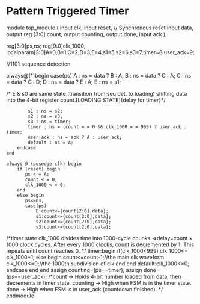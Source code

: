 # Pattern Triggered Timer
module top_module (
    input clk,
    input reset,      // Synchronous reset
    input data,
    output reg [3:0] count,
    output counting,
    output done,
    input ack );
    
  reg[3:0]ps,ns;
  reg[9:0]clk_1000;
  localparam[3:0]A=0,B=1,C=2,D=3,E=4,s1=5,s2=6,s3=7,timer=8,user_ack=9;
    
//1101 sequence detection

  always@(*)begin
        case(ps)
            A : ns = data ? B : A;
            B : ns = data ? C : A;
            C : ns = data ? C : D;
            D : ns = data ? E : A;
            E : ns = s1;
            
/* E & s0 are same state (transition from seq det.
        to loading)
shifting data into the 4-bit register count.[LOADING STATE]{delay for timer}*/

            s1 : ns = s2;
            s2 : ns = s3;
            s3 : ns = timer;
            timer : ns = (count = = 0 && clk_1000 = = 999) ? user_ack : timer;
            user_ack : ns = ack ? A : user_ack;
            default : ns = A;
        endcase
    end
    
    always @ (posedge clk) begin
        if (reset) begin
           ps < = A;
           count < = 0;
           clk_1000 < = 0;
        end
        else begin
           ps<=ns;
           case(ps)
               E:count<={count[2:0],data};
               s1:count<={count[2:0],data};
               s2:count<={count[2:0],data};
               s3:count<={count[2:0],data};
/*timer state
clk_1000 divides time into 1000-cycle chunks =>delay=count × 1000 clock cycles. 
After every 1000 clocks, count is decremented by 1.
This repeats until count reaches 0.
*/
               timer:begin
                   if(clk_1000<999)  clk_1000<= clk_1000+1;
                   else begin 
                       count<=count-1;//the main clk waveform
                       clk_1000<=0;//the 1000th subdivision of clk 
                   end
               end
               default:clk_1000<=0;
           endcase
        end
    end
    assign counting=(ps==timer);
    assign done=(ps==user_ack);
/*count → Holds 4-bit number loaded from data, then decrements in timer state.
    counting → High when FSM is in the timer state.
    done → High when FSM is in user_ack (countdown finished).
*/    
endmodule
